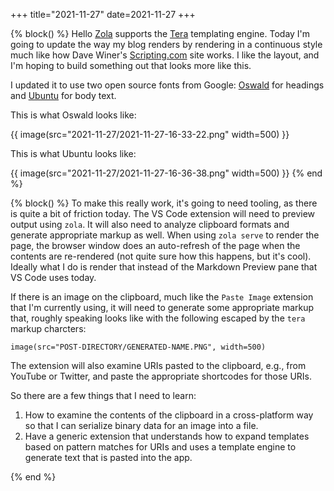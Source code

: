 +++
title="2021-11-27"
date=2021-11-27
+++

{% block() %}
Hello [Zola](https://www.getzola.org/documentation/templates/overview/) supports the
[Tera](https://tera.netlify.app/) templating engine. Today I'm going to update
the way my blog renders by rendering in a continuous style much like how Dave
Winer's [Scripting.com](https://www.scripting.com) site works. I like the
layout, and I'm hoping to build something out that looks more like this.

I updated it to use two open source fonts from Google:
[Oswald](https://fonts.google.com/specimen/Oswald) for headings and
[Ubuntu](https://fonts.google.com/specimen/Ubuntu) for body text. 

This is what Oswald looks like:

{{ image(src="2021-11-27/2021-11-27-16-33-22.png" width=500) }}

This is what Ubuntu looks like:

{{ image(src="2021-11-27/2021-11-27-16-36-38.png" width=500) }}
{% end %}

{% block() %}
To make this really work, it's going to need tooling, as there is quite a bit
of friction today. The VS Code extension will need to preview output using
`zola`. It will also need to analyze clipboard formats and generate
appropriate markup as well. When using `zola serve` to render the page, the
browser window does an auto-refresh of the page when the contents are 
re-rendered (not quite sure how this happens, but it's cool). Ideally what 
I do is render that instead of the Markdown Preview pane that VS Code uses
today.

If there is an image on the clipboard, much like the `Paste Image` extension
that I'm currently using, it will need to generate some appropriate markup
that, roughly speaking looks like with the following escaped by the `tera`
markup charcters:

```
image(src="POST-DIRECTORY/GENERATED-NAME.PNG", width=500)
```

The extension will also examine URIs pasted to the clipboard, e.g., from 
YouTube or Twitter, and paste the appropriate shortcodes for those URIs.

So there are a few things that I need to learn:

1. How to examine the contents of the clipboard in a cross-platform way so
   that I can serialize binary data for an image into a file.
2. Have a generic extension that understands how to expand templates based
   on pattern matches for URIs and uses a template engine to generate text 
   that is pasted into the app.

{% end %}